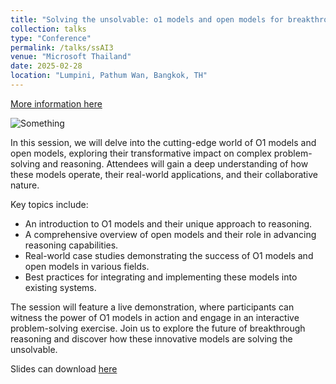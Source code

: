 ```yaml
---
title: "Solving the unsolvable: o1 models and open models for breakthrough reasoning and GitHub Models Usage Demonstration"
collection: talks
type: "Conference"
permalink: /talks/ssAI3
venue: "Microsoft Thailand"
date: 2025-02-28
location: "Lumpini, Pathum Wan, Bangkok, TH"
---
```


[More information here]()

![Something](https://scontent-sin6-4.xx.fbcdn.net/v/t39.30808-6/480606680_2723922017808150_8394985164721536211_n.jpg?_nc_cat=101&ccb=1-7&_nc_sid=127cfc&_nc_eui2=AeGxpUYkCsvgBQkOKKuzFabpBjBkJM8MpW8GMGQkzwylb1f_qr3nkYxB8ntLLX4R6Lo0dQcO00QcvJofrWxMJiiB&_nc_ohc=rnhubPXfeEQQ7kNvgEu0fy_&_nc_zt=23&_nc_ht=scontent-sin6-4.xx&_nc_gid=AGqXlC3SBfUOaAtk3NlFNmc&oh=00_AYCNdQZN_eJ6MF1v3yryJ2mKWff9QqoKsW4wiXWGK8sYZA&oe=67C75781)

In this session, we will delve into the cutting-edge world of O1 models and open models, exploring their transformative impact on complex problem-solving and reasoning. Attendees will gain a deep understanding of how these models operate, their real-world applications, and their collaborative nature.

Key topics include:

- An introduction to O1 models and their unique approach to reasoning.
- A comprehensive overview of open models and their role in advancing reasoning capabilities.
- Real-world case studies demonstrating the success of O1 models and open models in various fields.
- Best practices for integrating and implementing these models into existing systems.

The session will feature a live demonstration, where participants can witness the power of O1 models in action and engage in an interactive problem-solving exercise. Join us to explore the future of breakthrough reasoning and discover how these innovative models are solving the unsolvable.

Slides can download [here](/files/21_SeasonOfAI_Reasoning.pdf)